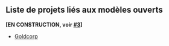 ## Liste de projets liés aux modèles ouverts

**[EN CONSTRUCTION, voir [#3](https://github.com/Open-Models/Brique/issues/3)]**

- [Goldcorp](goldcorp-challenge.md)
